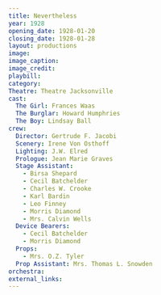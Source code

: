 ```yaml
---
title: Nevertheless
year: 1928
opening_date: 1928-01-20
closing_date: 1928-01-28
layout: productions
image:
image_caption:
image_credit:
playbill:
category:
Theatre: Theatre Jacksonville
cast:
  The Girl: Frances Waas
  The Burglar: Howard Humphries
  The Boy: Lindsay Ball
crew:
  Director: Gertrude F. Jacobi
  Scenery: Irene Von Osthoff
  Lighting: J.W. Elred
  Prologue: Jean Marie Graves
  Stage Assistant:
    - Birsa Shepard
    - Cecil Batchelder
    - Charles W. Crooke
    - Karl Bardin
    - Leo Finney
    - Morris Diamond
    - Mrs. Calvin Wells
  Device Bearers:
    - Cecil Batchelder
    - Morris Diamond
  Props:
    - Mrs. O.Z. Tyler
  Prop Assistant: Mrs. Thomas L. Snowden
orchestra:
external_links:
---
```

